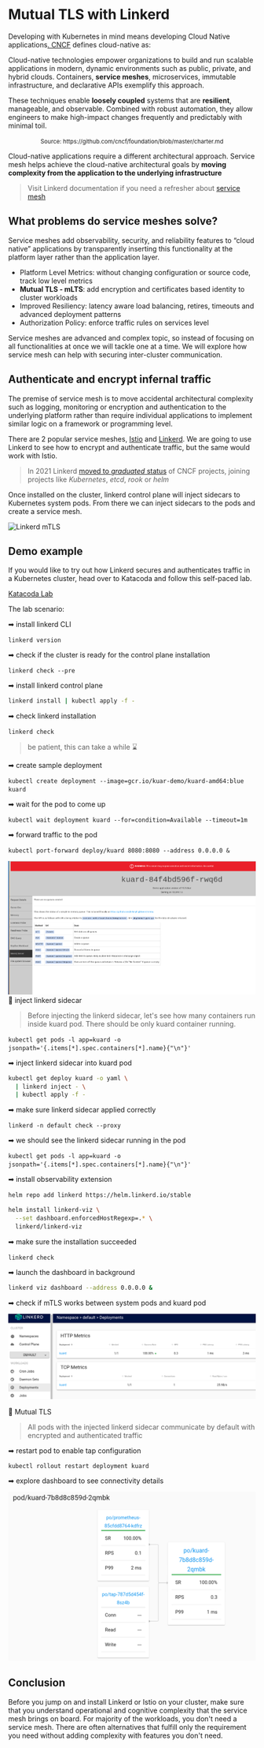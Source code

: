 # Mutual TLS with Linkerd

Developing with Kubernetes in mind means developing Cloud Native applications[.
CNCF](https://www.cncf.io/) defines cloud-native as:

Cloud-native technologies empower organizations to build and run scalable applications in modern, dynamic environments such as public, private, and hybrid clouds. Containers, **service meshes**, microservices, immutable infrastructure, and declarative APIs exemplify this approach.

These techniques enable **loosely coupled** systems that are **resilient**, manageable, and observable. Combined with robust automation, they allow engineers to make high-impact changes frequently and predictably with minimal toil.
<p style="text-align: center;"><small>Source: https://github.com/cncf/foundation/blob/master/charter.md</small></p>

Cloud-native applications require a different architectural approach. Service mesh helps achieve the cloud-native architectural goals by **moving complexity from the application to the underlying infrastructure**

> Visit Linkerd documentation if you need a refresher about [service mesh](https://linkerd.io/what-is-a-service-mesh/)

## What problems do service meshes solve?

Service meshes add observability, security, and reliability features to “cloud native” applications by transparently inserting this functionality at the platform layer rather than the application layer.

- Platform Level Metrics: without changing configuration or source code, track low level metrics
- **Mutual TLS - mLTS**: add encryption and certificates based identity to cluster workloads
- Improved Resiliency: latency aware load balancing, retires, timeouts and advanced deployment patterns
- Authorization Policy: enforce traffic rules on services level

Service meshes are advanced and complex topic, so instead of focusing on all functionalities at once we will tackle one at a time. We will explore how service mesh can help with securing inter-cluster communication.

## Authenticate and encrypt infernal traffic

The premise of service mesh is to move accidental architectural complexity such as logging, monitoring or encryption and authentication to the underlying platform rather than require individual applications to implement similar logic on a framework or programming level.

There are 2 popular service meshes, [Istio](https://istio.io/) and [Linkerd](https://linkerd.io/). We are going to use Linkerd to see how to encrypt and authenticate traffic, but the same would work with Istio.

> In 2021 Linkerd [moved to _graduated_ status](https://www.cncf.io/announcements/2021/07/28/cloud-native-computing-foundation-announces-linkerd-graduation/) of CNCF projects, joining projects like _Kubernetes_, _etcd_, _rook_ or _helm_

Once installed on the cluster, linkerd control plane will inject sidecars to Kubernetes system pods. From there we can inject sidecars to the pods and create a service mesh.

![Linkerd mTLS](http://www.plantuml.com/plantuml/proxy?cache=yes&src=https://raw.githubusercontent.com/Piotr1215/dca-prep-kit/master/diagrams/linkerd-mtls-sequence.puml&fmt=png)

## Demo example

If you would like to try out how Linkerd secures and authenticates traffic in a Kubernetes cluster, head over to Katacoda and follow this self-paced lab.

[Katacoda Lab](https://www.katacoda.com/decoder/courses/k8s-networking/k8s-networking-linkerd)

The lab scenario:

➡ install linkerd CLI 

`linkerd version`

➡ check if the cluster is ready for the control plane installation

`linkerd check --pre`

➡ install linkerd control plane

```bash
linkerd install | kubectl apply -f -
```

➡ check linkerd installation

`linkerd check`

> be patient, this can take a while ⌛

➡ create sample deployment

`kubectl create deployment --image=gcr.io/kuar-demo/kuard-amd64:blue kuard`

➡ wait for the pod to come up

`kubectl wait deployment kuard --for=condition=Available --timeout=1m`

➡ forward traffic to the pod

`kubectl port-forward deploy/kuard 8080:8080 --address 0.0.0.0 &`

![kuard-app](assets/kuard-app.png)
💉 inject linkerd sidecar

> Before injecting the linkerd sidecar, let's see how many containers run inside kuard pod. There should be only kuard container running.

`kubectl get pods -l app=kuard -o jsonpath='{.items[*].spec.containers[*].name}{"\n"}'`

➡ inject linkerd sidecar into kuard pod

```bash
kubectl get deploy kuard -o yaml \
  | linkerd inject - \
  | kubectl apply -f -
```

➡ make sure linkerd sidecar applied correctly

`linkerd -n default check --proxy`

➡ we should see the linkerd sidecar running in the pod

`kubectl get pods -l app=kuard -o jsonpath='{.items[*].spec.containers[*].name}{"\n"}'`

➡ install observability extension

`helm repo add linkerd https://helm.linkerd.io/stable`

```bash
helm install linkerd-viz \
  --set dashboard.enforcedHostRegexp=.* \
  linkerd/linkerd-viz
```

➡ make sure the installation succeeded

`linkerd check`

➡ launch the dashboard in background

```bash
linkerd viz dashboard --address 0.0.0.0 &
```

➡ check if mTLS works between system pods and kuard pod

![kuard-deployment](assets/kuard-deployment.png)

👮 Mutual TLS

> All pods with the injected linkerd sidecar communicate by default with encrypted and authenticated traffic

➡ restart pod to enable tap configuration

```bash
kubectl rollout restart deployment kuard
```
➡ explore dashboard to see connectivity details

![secure-connection](assets/secure-connection.png)

## Conclusion

Before you jump on and install Linkerd or Istio on your cluster, make sure that you understand operational and cognitive complexity that the service mesh brings on board.
For majority of the workloads, you don't need a service mesh. There are often alternatives that fulfill only the requirement you need without adding complexity with features you don't need.
